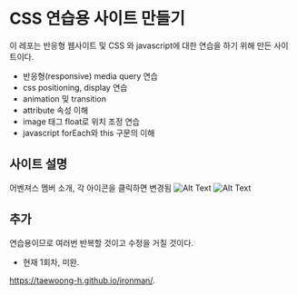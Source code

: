 # CSS 연습용 사이트 만들기
 이 레포는 반응형 웹사이트 및 CSS 와 javascript에 대한 연습을 하기 위해 만든 사이트이다.

 * 반응형(responsive) media query 연습
 * css positioning, display 연습
 * animation 및 transition
 * attribute 속성 이해
 * image 태그 float로 위치 조정 연습
 * javascript forEach와 this 구문의 이해

## 사이트 설명
 어벤져스 멤버 소개, 각 아이콘을 클릭하면 변경됨
![Alt Text](https://github.com/Taewoong-H/ironman/tree/master/screen/1.png)
![Alt Text](https://github.com/Taewoong-H/ironman/tree/master/screen/3.PNG)

## 추가
 연습용이므로 여러번 반복할 것이고 수정을 거칠 것이다.
 * 현재 1회차, 미완.

https://taewoong-h.github.io/ironman/.